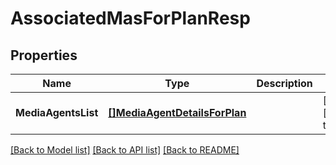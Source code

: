 # AssociatedMasForPlanResp

## Properties
Name | Type | Description | Notes
------------ | ------------- | ------------- | -------------
**MediaAgentsList** | [**[]MediaAgentDetailsForPlan**](MediaAgentDetailsForPlan.md) |  | [optional] [default to null]

[[Back to Model list]](../README.md#documentation-for-models) [[Back to API list]](../README.md#documentation-for-api-endpoints) [[Back to README]](../README.md)


